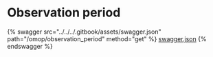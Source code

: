 # Observation period

{% swagger src="../../../.gitbook/assets/swagger.json" path="/omop/observation_period" method="get" %}
[swagger.json](../../../.gitbook/assets/swagger.json)
{% endswagger %}
